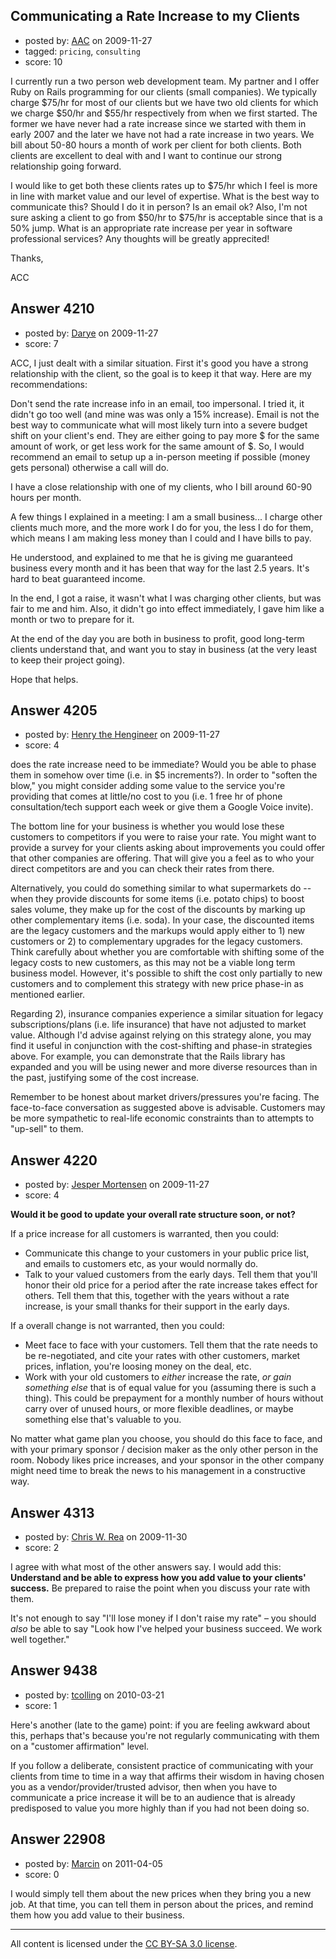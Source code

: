 ## Communicating a Rate Increase to my Clients

- posted by: [AAC](https://stackexchange.com/users/-1/1696-aac) on 2009-11-27
- tagged: `pricing`, `consulting`
- score: 10

I currently run a two person web development team.  My partner and I offer Ruby on Rails programming for our clients (small companies).  We typically charge $75/hr for most of our clients but we have two old clients for which we charge $50/hr and $55/hr respectively from when we first started.  The former we have never had a rate increase since we started with them in early 2007 and the later we have not had a rate increase in two years.  We bill about 50-80 hours a month of work per client for both clients.  Both clients are excellent to deal with and I want to continue our strong relationship going forward.

I would like to get both these clients rates up to $75/hr which I feel is more in line with market value and our level of expertise.  What is the best way to communicate this? Should I do it in person?  Is an email ok?  Also, I'm not sure asking a client to go from $50/hr to $75/hr is acceptable since that is a 50% jump.  What is an appropriate rate increase per year in software professional services?  Any thoughts will be greatly apprecited!

Thanks,

ACC


## Answer 4210

- posted by: [Darye](https://stackexchange.com/users/-1/25766-darye) on 2009-11-27
- score: 7

ACC, I just dealt with a similar situation. First it's good you have a strong relationship with the client, so the goal is to keep it that way. Here are my recommendations:

Don't send the rate increase info in an email, too impersonal. I tried it, it didn't go too well (and mine was was only a 15% increase). Email is not the best way to communicate what will most likely turn into a severe budget shift on your client's end. They are either going to pay more $ for the same amount of work, or get less work for the same amount of $. So, I would recommend an email to setup up a in-person meeting if possible (money gets personal) otherwise a call will do. 

I have a close relationship with one of my clients, who I bill around 60-90 hours per month.

A few things I explained in a meeting: I am a small business... I charge other clients much more, and the more work I do for you, the less I do for them, which means I am making less money than I could and I have bills to pay.

He understood, and explained to me that he is giving me guaranteed business every month and it has been that way for the last 2.5 years. It's hard to beat guaranteed income. 

In the end, I got a raise, it wasn't what I was charging other clients, but was fair to me and him. Also, it didn't go into effect immediately, I gave him like a month or two to prepare for it. 

At the end of the day you are both in business to profit, good long-term clients understand that, and want you to stay in business (at the very least to keep their project going).

Hope that helps.









## Answer 4205

- posted by: [Henry the Hengineer](https://stackexchange.com/users/-1/1692-henry-the-hengineer) on 2009-11-27
- score: 4

does the rate increase need to be immediate? Would you be able to phase them in somehow over time (i.e. in $5 increments?). In order to "soften the blow," you might consider adding some value to the service you're providing that comes at little/no cost to you (i.e. 1 free hr of phone consultation/tech support each week or give them a Google Voice invite).

The bottom line for your business is whether you would lose these customers to competitors if you were to raise your rate. You might want to provide a survey for your clients asking about improvements you could offer that other companies are offering. That will give you a feel as to who your direct competitors are and you can check their rates from there.

Alternatively, you could do something similar to what supermarkets do -- when they provide discounts for some items (i.e. potato chips) to boost sales volume, they make up for the cost of the discounts by marking up other complementary items (i.e. soda). In your case, the discounted items are the legacy customers and the markups would apply either to 1) new customers or 2) to complementary upgrades for the legacy customers. Think carefully about whether you are comfortable with shifting some of the legacy costs to new customers, as this may not be a viable long term business model. However, it's possible to shift the cost only partially to new customers and to complement this strategy with new price phase-in as mentioned earlier.

Regarding 2), insurance companies experience a similar situation for legacy subscriptions/plans (i.e. life insurance) that have not adjusted to market value. Although I'd advise against relying on this strategy alone, you may find it useful in conjunction with the cost-shifting and phase-in strategies above. For example, you can demonstrate that the Rails library has expanded and you will be using newer and more diverse resources than in the past, justifying some of the cost increase.

Remember to be honest about  market drivers/pressures you're facing. The face-to-face conversation as suggested above is advisable. Customers may be more sympathetic to real-life economic constraints than to attempts to "up-sell" to them.





## Answer 4220

- posted by: [Jesper Mortensen](https://stackexchange.com/users/-1/1261-jesper-mortensen) on 2009-11-27
- score: 4

**Would it be good to update your overall rate structure soon, or not?**

If a price increase for all customers is warranted, then you could:

 - Communicate this change to your customers in your public price list, and emails to customers etc, as your would normally do.
 - Talk to your valued customers from the early days. Tell them that you'll honor their old price for a period after the rate increase takes effect for others. Tell them that this, together with the years without a rate increase, is your small thanks for their support in the early days.

If a overall change is not warranted, then you could:

 - Meet face to face with your customers. Tell them that the rate needs to be re-negotiated, and cite your rates with other customers, market prices, inflation, you're loosing money on the deal, etc.
 - Work with your old customers to *either* increase the rate, *or gain something else* that is of equal value for you (assuming there is such a thing). This could be prepayment for a monthly number of hours without carry over of unused hours, or more flexible deadlines, or maybe something else that's valuable to you.

No matter what game plan you choose, you should do this face to face, and with your primary sponsor / decision maker as the only other person in the room. Nobody likes price increases, and your sponsor in the other company might need time to break the news to his management in a constructive way.


## Answer 4313

- posted by: [Chris W. Rea](https://stackexchange.com/users/-1/953-chris-w-rea) on 2009-11-30
- score: 2

I agree with what most of the other answers say.  I would add this:  **Understand and be able to express how you add value to your clients' success.**  Be prepared to raise the point when you discuss your rate with them.

It's not enough to say "I'll lose money if I don't raise my rate" &ndash; you should *also* be able to say "Look how I've helped your business succeed.  We work well together."



## Answer 9438

- posted by: [tcolling](https://stackexchange.com/users/-1/2813-tcolling) on 2010-03-21
- score: 1

Here's another (late to the game) point: if you are feeling awkward about this, perhaps that's because you're not regularly communicating with them on a "customer affirmation" level.  

If you follow a deliberate, consistent practice of communicating with your clients from time to time in a way that affirms their wisdom in having chosen you as a vendor/provider/trusted advisor, then when you have to communicate a price increase it will be to an audience that is already predisposed to value you more highly than if you had not been doing so.


## Answer 22908

- posted by: [Marcin](https://stackexchange.com/users/-1/8798-marcin) on 2011-04-05
- score: 0

I would simply tell them about the new prices when they bring you a new job. At that time, you can tell them in person about the prices, and remind them how you add value to their business.



---

All content is licensed under the [CC BY-SA 3.0 license](https://creativecommons.org/licenses/by-sa/3.0/).
